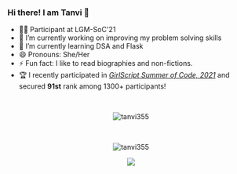 


### Hi there! I am Tanvi 👋

- 👩‍💻 Participant at LGM-SoC'21
- 🔭 I’m currently working on improving my problem solving skills
- 🌱 I’m currently learning DSA and Flask 
- 😄 Pronouns: She/Her
- ⚡ Fun fact: I like to read biographies and non-fictions.
- 🏆 I recently participated in [_GirlScript Summer of Code, 2021_](https://gssoc.girlscript.tech/index.html#about) and secured **91st** rank among 1300+ participants!

<br>

<p align="center">
  <img src="https://komarev.com/ghpvc/?username=tanvi355" alt="tanvi355" />
</p>

  <br>
  
<p align="center">
  <img src="https://github-readme-stats.vercel.app/api?username=tanvi355&layout=compact&hide=html&theme=blueberry" alt="tanvi355" />
</p>
  
<p align="center">
  <img src="https://activity-graph.herokuapp.com/graph?username=tanvi355&theme=react-dark"/>
</p>
